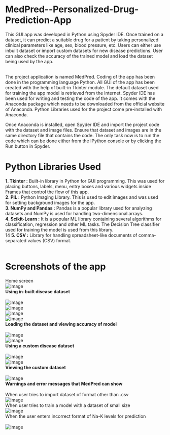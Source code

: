 # MedPred--Personalized-Drug-Prediction-App
This GUI app was developed in Python using Spyder IDE. Once trained on a dataset, it can predict a suitable drug for a patient by taking personalized clinical parameters like age, sex, blood pressure, etc. Users can either use inbuilt dataset or import custom datasets for new disease predictions. User can also check the accuracy of the trained model and load the dataset being used by the app. <br><br>

The project application is named MedPred. Coding of the app has been done in the programming language Python. All GUI of the app has been created with the help of built-in Tkinter module. The default dataset used for training the app model is retrieved from the Internet. Spyder IDE has been used for writing and testing the code of the app. It comes with the Anaconda package which needs to be downloaded from the official website of Anaconda. Python Libraries used for the project come pre-installed with Anaconda.<br>

Once Anaconda is installed, open Spyder IDE and import the project code with the dataset and image files. Ensure that dataset and images are in the same directory file that contains the code. The only task now is to run the code which can be done either from the IPython console or by clicking the Run button in Spyder.<br>

# Python Libraries Used
**1. Tkinter :** Built-in library in Python for GUI programming. This was used for placing buttons, labels, menu, entry boxes and various widgets inside Frames that control the flow of this app.<br>
**2. PIL :** Python Imaging Library. This is used to edit images and was used for setting background images for the app.<br>
**3. NumPy and Pandas :** Pandas is a popular library used for analyzing
datasets and NumPy is used for handling two-dimensional arrays.<br>
**4. Scikit-Learn :** It is a popular ML library containing several algorithms for classification, regression and other ML tasks. The Decision Tree classifier used for training the model is used from this library.<br>
14
**5. CSV :** Library for handling spreadsheet-like documents of comma-separated values (CSV) format.<br><br>

# Screenshots of the app
Home screen<br>
![image](https://user-images.githubusercontent.com/42437054/83779835-0fec0a80-a6aa-11ea-8305-8631d861e078.png)<br>
**Using in-built disease dataset**<br><br>
![image](https://user-images.githubusercontent.com/42437054/83780130-622d2b80-a6aa-11ea-9a6e-5e7f5ae84f7e.png) <br>
![image](https://user-images.githubusercontent.com/42437054/83780160-6bb69380-a6aa-11ea-88a5-9072246ff22b.png)<br>
![image](https://user-images.githubusercontent.com/42437054/83780729-2a72b380-a6ab-11ea-9c9a-42d38015739b.png)<br>
![image](https://user-images.githubusercontent.com/42437054/83781639-72dea100-a6ac-11ea-82b6-2de568454a73.png)<br>
**Loading the dataset and viewing accuracy of model**<br><br>
![image](https://user-images.githubusercontent.com/42437054/83781922-cc46d000-a6ac-11ea-8cd5-a55d09fb8ac7.png)<br>
![image](https://user-images.githubusercontent.com/42437054/83781937-d10b8400-a6ac-11ea-855a-391aa195b194.png)<br>
**Using a custom disease dataset**<br><br>
![image](https://user-images.githubusercontent.com/42437054/83782236-28a9ef80-a6ad-11ea-9121-5fc21f04eb5b.png)<br>
![image](https://user-images.githubusercontent.com/42437054/83782410-673faa00-a6ad-11ea-854d-f92b0e4617b1.png)<br>
**Viewing the custom dataset**<br><br>
![image](https://user-images.githubusercontent.com/42437054/83782774-91916780-a6ad-11ea-8d85-af2029ce0587.png)<br>
**Warnings and error messages that MedPred can show**<br><br>
When user tries to import dataset of format other than .csv<br>
![image](https://user-images.githubusercontent.com/42437054/83783342-bdace880-a6ad-11ea-99cb-66a21777f9a6.png)<br>
When user tries to train a model with a dataset of small size<br>
![image](https://user-images.githubusercontent.com/42437054/83783975-f220a480-a6ad-11ea-9248-44c1e01a2ee7.png)<br>
When the user enters incorrect format of Na-K levels for prediction<br><br>
![image](https://user-images.githubusercontent.com/42437054/83784416-15e3ea80-a6ae-11ea-967b-4ec2d82bb1fb.png)


